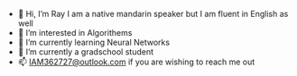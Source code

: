 - 👋 Hi, I’m Ray
  I am a native mandarin speaker but I am fluent in English as well
- 👀 I’m interested in Algorithems
- 🌱 I’m currently learning Neural Networks
- 💞️ I’m currently a gradschool student
- 📫 IAM362727@outlook.com if you are wishing to reach me out

<!---
BombaDuck/BombaDuck is a ✨ special ✨ repository because its `README.md` (this file) appears on your GitHub profile.
You can click the Preview link to take a look at your changes.
--->
